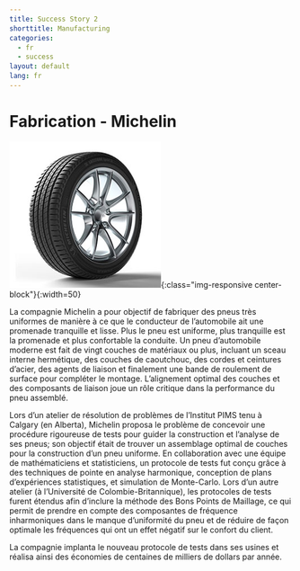 ```yaml
---
title: Success Story 2
shorttitle: Manufacturing
categories:
  - fr
  - success
layout: default
lang: fr
---
```


# Fabrication - Michelin

![tires](/img/portfolio/Tires.jpg){:class="img-responsive center-block"}{:width=50}

La compagnie Michelin a pour objectif de fabriquer des pneus très uniformes de
manière à ce que le conducteur de l’automobile ait une promenade tranquille et
lisse. Plus le pneu est uniforme, plus tranquille est la promenade et plus
confortable la conduite. Un pneu d’automobile moderne est fait de vingt couches
de matériaux ou plus, incluant un sceau interne hermétique, des couches de
caoutchouc, des cordes et ceintures d’acier, des agents de liaison et finalement
une bande de roulement de surface pour compléter le montage. L’alignement
optimal des couches et des composants de liaison joue un rôle critique dans la
performance du pneu assemblé.

Lors d’un atelier de résolution de problèmes de l’Institut PIMS tenu à Calgary
(en Alberta), Michelin proposa le problème de concevoir une procédure rigoureuse
de tests pour guider la construction et l’analyse de ses pneus; son objectif
était de trouver un assemblage optimal de couches pour la construction d’un pneu
uniforme. En collaboration avec une équipe de mathématiciens et statisticiens,
un protocole de tests fut conçu grâce à des techniques de pointe en analyse
harmonique, conception de plans d’expériences statistiques, et simulation de
Monte-Carlo. Lors d’un autre atelier (à l’Université de Colombie-Britannique),
les protocoles de tests furent étendus afin d’inclure la méthode des Bons Points
de Maillage, ce qui permit de prendre en compte des composantes de fréquence
inharmoniques dans le manque d’uniformité du pneu et de réduire de façon
optimale les fréquences qui ont un effet négatif sur le confort du client.

La compagnie implanta le nouveau protocole de tests dans ses usines et réalisa
ainsi des économies de centaines de milliers de dollars par année.
